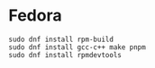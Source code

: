 # Fedora

```
sudo dnf install rpm-build
sudo dnf install gcc-c++ make pnpm
sudo dnf install rpmdevtools
```